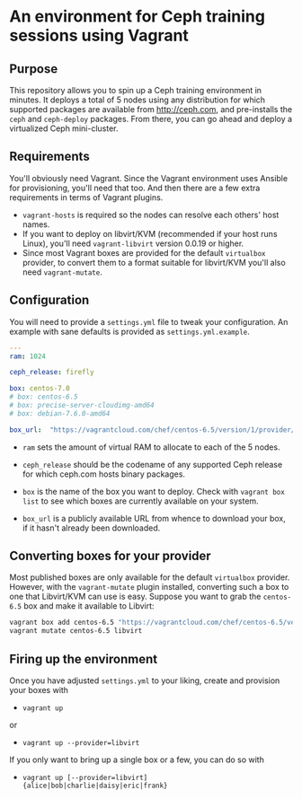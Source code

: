 # An environment for Ceph training sessions using Vagrant

## Purpose

This repository allows you to spin up a Ceph training environment in
minutes. It deploys a total of 5 nodes using any distribution for
which supported packages are available from http://ceph.com, and
pre-installs the `ceph` and `ceph-deploy` packages. From there, you
can go ahead and deploy a virtualized Ceph mini-cluster.

## Requirements

You'll obviously need Vagrant. Since the Vagrant environment uses
Ansible for provisioning, you'll need that too. And then there are a
few extra requirements in terms of Vagrant plugins.

* `vagrant-hosts` is required so the nodes can resolve each others'
  host names.
* If you want to deploy on libvirt/KVM (recommended if your host runs
  Linux), you'll need `vagrant-libvirt` version 0.0.19 or higher.
* Since most Vagrant boxes are provided for the default `virtualbox`
  provider, to convert them to a format suitable for libvirt/KVM
  you'll also need `vagrant-mutate`.

## Configuration

You will need to provide a `settings.yml` file to tweak your
configuration. An example with sane defaults is provided as `settings.yml.example`.

```yaml
---
ram: 1024

ceph_release: firefly

box: centos-7.0
# box: centos-6.5
# box: precise-server-cloudimg-amd64
# box: debian-7.6.0-amd64

box_url:  "https://vagrantcloud.com/chef/centos-6.5/version/1/provider/virtualbox.box"
```

* `ram` sets the amount of virtual RAM to allocate to each of the 5
nodes.

* `ceph_release` should be the codename of any supported Ceph release
  for which ceph.com hosts binary packages.

* `box` is the name of the box you want to deploy. Check with `vagrant
  box list` to see which boxes are currently available on your system.

* `box_url` is a publicly available URL from whence to download your
  box, if it hasn't already been downloaded.


## Converting boxes for your provider

Most published boxes are only available for the default `virtualbox`
provider. However, with the `vagrant-mutate` plugin installed,
converting such a box to one that Libvirt/KVM can use is easy. Suppose
you want to grab the `centos-6.5` box and make it available to
Libvirt:

```bash
vagrant box add centos-6.5 "https://vagrantcloud.com/chef/centos-6.5/version/1/provider/virtualbox.box"
vagrant mutate centos-6.5 libvirt
```

## Firing up the environment

Once you have adjusted `settings.yml` to your liking, create and
provision your boxes with

* `vagrant up`

or

* `vagrant up --provider=libvirt`

If you only want to bring up a single box or a few, you can do so with

* `vagrant up [--provider=libvirt] {alice|bob|charlie|daisy|eric|frank}`

